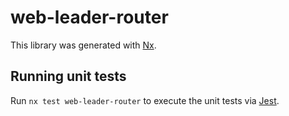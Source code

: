 # web-leader-router

This library was generated with [Nx](https://nx.dev).

## Running unit tests

Run `nx test web-leader-router` to execute the unit tests via [Jest](https://jestjs.io).
